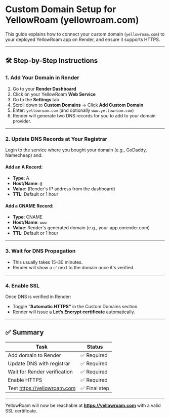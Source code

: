 
# Custom Domain Setup for YellowRoam (yellowroam.com)

This guide explains how to connect your custom domain (`yellowroam.com`) to your deployed YellowRoam app on Render, and ensure it supports HTTPS.

---

## 🛠 Step-by-Step Instructions

### 1. Add Your Domain in Render
1. Go to your **Render Dashboard**
2. Click on your YellowRoam **Web Service**
3. Go to the **Settings** tab
4. Scroll down to **Custom Domains** → Click **Add Custom Domain**
5. Enter: `yellowroam.com` (and optionally `www.yellowroam.com`)
6. Render will generate two DNS records for you to add to your domain provider.

---

### 2. Update DNS Records at Your Registrar
Login to the service where you bought your domain (e.g., GoDaddy, Namecheap) and:

#### Add an A Record:
- **Type**: A  
- **Host/Name**: `@`  
- **Value**: (Render's IP address from the dashboard)  
- **TTL**: Default or 1 hour  

#### Add a CNAME Record:
- **Type**: CNAME  
- **Host/Name**: `www`  
- **Value**: Render's generated domain (e.g., your-app.onrender.com)  
- **TTL**: Default or 1 hour  

---

### 3. Wait for DNS Propagation
- This usually takes 15–30 minutes.
- Render will show a ✅ next to the domain once it's verified.

---

### 4. Enable SSL
Once DNS is verified in Render:
- Toggle **“Automatic HTTPS”** in the Custom Domains section.
- Render will issue a **Let’s Encrypt certificate** automatically.

---

## ✅ Summary
| Task | Status |
|------|--------|
| Add domain to Render | ✅ Required |
| Update DNS with registrar | ✅ Required |
| Wait for Render verification | ✅ Required |
| Enable HTTPS | ✅ Required |
| Test https://yellowroam.com | ✅ Final step |

---

YellowRoam will now be reachable at **https://yellowroam.com** with a valid SSL certificate.

